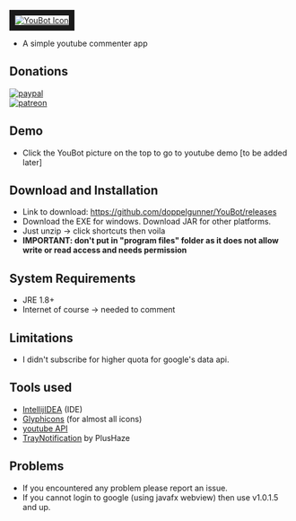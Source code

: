 <a href="https://youtu.be/GNQiAWNQ8HA
" target="_blank"><img src="https://github.com/doppelgunner/YouBot/blob/master/src/main/resources/images/icon.png" 
alt="YouBot Icon" border="10" /></a>
* A simple youtube commenter app

## Donations
[![paypal](https://www.paypalobjects.com/en_US/i/btn/btn_donate_SM.gif)](https://www.paypal.me/doppelgunner)  
[![patreon](https://c5.patreon.com/external/logo/logomarkOrange.svg)](https://www.patreon.com/doppelgunner)

## Demo
* Click the YouBot picture on the top to go to youtube demo [to be added later]

## Download and Installation
* Link to download: https://github.com/doppelgunner/YouBot/releases
* Download the EXE for windows. Download JAR for other platforms.
* Just unzip -> click shortcuts then voila
* **IMPORTANT: don't put in "program files" folder as it does not allow write or read access and needs permission**

## System Requirements
* JRE 1.8+
* Internet of course -> needed to comment

## Limitations
* I didn't subscribe for higher quota for google's data api.

## Tools used
* [IntellijIDEA](https://www.jetbrains.com/idea/) (IDE)
* [Glyphicons](http://glyphicons.com/) (for almost all icons)
* [youtube API](https://developers.google.com/youtube/)
* [TrayNotification](https://github.com/PlusHaze/TrayNotification) by PlusHaze

## Problems
* If you encountered any problem please report an issue.
* If you cannot login to google (using javafx webview) then use v1.0.1.5 and up.
